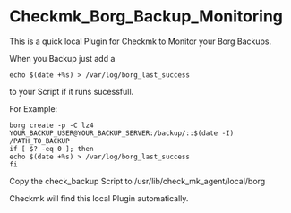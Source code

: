 # Checkmk_Borg_Backup_Monitoring

This is a quick local Plugin for Checkmk to Monitor your Borg Backups.

When you Backup just add a 

```
echo $(date +%s) > /var/log/borg_last_success
```

to your Script if it runs sucessfull.

For Example:

```
borg create -p -C lz4 YOUR_BACKUP_USER@YOUR_BACKUP_SERVER:/backup/::$(date -I) /PATH_TO_BACKUP
if [ $? -eq 0 ]; then
echo $(date +%s) > /var/log/borg_last_success
fi
```

Copy the check_backup Script to /usr/lib/check_mk_agent/local/borg

Checkmk will find this local Plugin automatically.